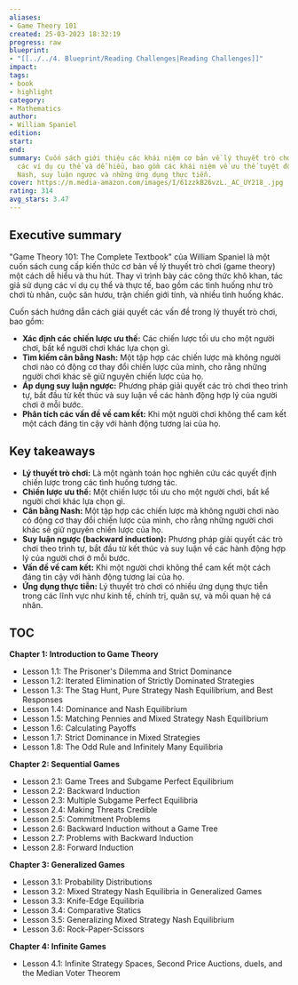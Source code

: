 ```yaml
---
aliases:
- Game Theory 101
created: 25-03-2023 18:32:19
progress: raw
blueprint:
- "[[../../4. Blueprint/Reading Challenges|Reading Challenges]]"
impact:
tags:
- book
- highlight
category:
- Mathematics
author:
- William Spaniel
edition:
start:
end:
summary: Cuốn sách giới thiệu các khái niệm cơ bản về lý thuyết trò chơi thông qua
  các ví dụ cụ thể và dễ hiểu, bao gồm các khái niệm về ưu thế tuyệt đối, cân bằng
  Nash, suy luận ngược và những ứng dụng thực tiễn.
cover: https://m.media-amazon.com/images/I/61zzkB26vzL._AC_UY218_.jpg
rating: 314
avg_stars: 3.47
---
```



## Executive summary

"Game Theory 101: The Complete Textbook" của William Spaniel là một cuốn sách cung cấp kiến thức cơ bản về lý thuyết trò chơi (game theory) một cách dễ hiểu và thu hút.  Thay vì trình bày các công thức khô khan, tác giả sử dụng các ví dụ cụ thể và thực tế,  bao gồm các tình huống như trò chơi tù nhân, cuộc săn hươu, trận chiến giới tính, và nhiều tình huống khác.  

Cuốn sách hướng dẫn cách giải quyết các vấn đề trong lý thuyết trò chơi,  bao gồm:

* **Xác định các chiến lược ưu thế:**  Các chiến lược tối ưu cho một người chơi, bất kể người chơi khác lựa chọn gì.
* **Tìm kiếm cân bằng Nash:**  Một tập hợp các chiến lược mà không người chơi nào có động cơ thay đổi chiến lược của mình, cho rằng những người chơi khác sẽ giữ nguyên chiến lược của họ.
* **Áp dụng suy luận ngược:**  Phương pháp giải quyết các trò chơi theo trình tự, bắt đầu từ kết thúc và suy luận về các hành động hợp lý của người chơi ở mỗi bước.
* **Phân tích các vấn đề về cam kết:**  Khi một người chơi không thể cam kết một cách đáng tin cậy với hành động tương lai của họ.

## Key takeaways

* **Lý thuyết trò chơi:** Là một ngành toán học nghiên cứu các quyết định chiến lược trong các tình huống tương tác.
* **Chiến lược ưu thế:**  Một chiến lược tối ưu cho một người chơi, bất kể người chơi khác lựa chọn gì.
* **Cân bằng Nash:**  Một tập hợp các chiến lược mà không người chơi nào có động cơ thay đổi chiến lược của mình, cho rằng những người chơi khác sẽ giữ nguyên chiến lược của họ.
* **Suy luận ngược (backward induction):**  Phương pháp giải quyết các trò chơi theo trình tự, bắt đầu từ kết thúc và suy luận về các hành động hợp lý của người chơi ở mỗi bước.
* **Vấn đề về cam kết:**  Khi một người chơi không thể cam kết một cách đáng tin cậy với hành động tương lai của họ.
* **Ứng dụng thực tiễn:**  Lý thuyết trò chơi có nhiều ứng dụng thực tiễn trong các lĩnh vực như kinh tế, chính trị, quân sự,  và  mối quan hệ cá nhân.

## TOC

**Chapter 1:  Introduction to Game Theory**
* Lesson 1.1: The Prisoner's Dilemma and Strict Dominance
* Lesson 1.2: Iterated Elimination of Strictly Dominated Strategies
* Lesson 1.3: The Stag Hunt, Pure Strategy Nash Equilibrium, and Best Responses
* Lesson 1.4: Dominance and Nash Equilibrium
* Lesson 1.5: Matching Pennies and Mixed Strategy Nash Equilibrium
* Lesson 1.6: Calculating Payoffs
* Lesson 1.7: Strict Dominance in Mixed Strategies
* Lesson 1.8: The Odd Rule and Infinitely Many Equilibria

**Chapter 2:  Sequential Games**
* Lesson 2.1: Game Trees and Subgame Perfect Equilibrium
* Lesson 2.2: Backward Induction
* Lesson 2.3: Multiple Subgame Perfect Equilibria
* Lesson 2.4: Making Threats Credible
* Lesson 2.5: Commitment Problems
* Lesson 2.6: Backward Induction without a Game Tree
* Lesson 2.7: Problems with Backward Induction
* Lesson 2.8: Forward Induction

**Chapter 3:  Generalized Games**
* Lesson 3.1: Probability Distributions
* Lesson 3.2: Mixed Strategy Nash Equilibria in Generalized Games
* Lesson 3.3: Knife-Edge Equilibria
* Lesson 3.4: Comparative Statics
* Lesson 3.5: Generalizing Mixed Strategy Nash Equilibrium
* Lesson 3.6: Rock-Paper-Scissors

**Chapter 4:  Infinite Games**
* Lesson 4.1: Infinite Strategy Spaces, Second Price Auctions, duels, and the Median Voter Theorem

